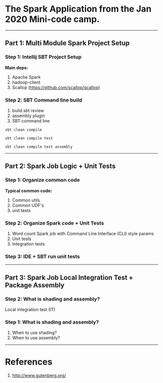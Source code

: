 # The Spark Application from the Jan 2020 Mini-code camp.
---

## Part 1: Multi Module Spark Project Setup

### Step 1:  Intellij SBT Project Setup
**Main deps:**
1.  Apache Spark
2.  hadoop-client
3.  Scallop (https://github.com/scallop/scallop)
### Step 2:  SBT Command line build
1.  build.sbt review
2.  assembly plugin
3.  SBT command line

```shell script
sbt clean compile 

sbt clean compile test

sbt clean compile test assembly
```

---

## Part 2: Spark Job Logic + Unit Tests
### Step 1:  Organize common code
**Typical common code:**
1.  Common utils
2.  Common UDF's
3.  unit tests
### Step 2:  Organize Spark code + Unit Tests
1.  Word count Spark job with Command Line Interface (CLI) style params
2.  Unit tests
3.  Integration tests

### Step 3:  IDE + SBT run unit tests
---

## Part 3: Spark Job Local Integration Test + Package Assembly
### Step 2: What is shading and assembly?
Local integration test (IT)

### Step 1: What is shading and assembly?
1.  When to use shading?
2.  When to use assembly?

---

# References
1.  http://www.gutenberg.org/







